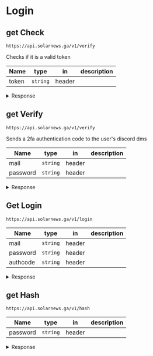# **Login**

## <span class="get method">get</span> **Check**

`https://api.solarnews.ga/v1/verify`

Checks if it is a valid token

| Name  | type     | in     | description |
| ----- | -------- | ------ | ----------- |
| token | `string` | header |             |

<details>
  <summary>Response</summary>

<span class="get round"></span> **200: OK**

```json
ok
```

<span class="delete round"></span> **401: Unauthorized**

```json
Unauthorized
```

</details>

## <span class="get method">get</span> **Verify**

`https://api.solarnews.ga/v1/verify`

Sends a 2fa authentication code to the user's discord dms

| Name     | type     | in     | description |
| -------- | -------- | ------ | ----------- |
| mail     | `string` | header |             |
| password | `string` | header |             |

<details>
  <summary>Response</summary>

<span class="get round"></span> **200: OK**

```json
{
	"message": "OK"
}
```

</details>

## <span class="get method">Get</span> **Login**

`https://api.solarnews.ga/v1/login`

| Name     | type     | in     | description |
| -------- | -------- | ------ | ----------- |
| mail     | `string` | header |             |
| password | `string` | header |             |
| authcode | `string` | header |             |

<details>
  <summary>Response</summary>

<span class="get round"></span> **200: OK**

```json
{
	"token": "a valid api token"
}
```

</details>

## <span class="get method">get</span> **Hash**

`https://api.solarnews.ga/v1/hash`

| Name     | type     | in     | description |
| -------- | -------- | ------ | ----------- |
| password | `string` | header |             |

<details>
  <summary>Response</summary>

<span class="get round"></span> **200: OK**

```json
{
	"hash": "hashed password"
}
```

</details>
